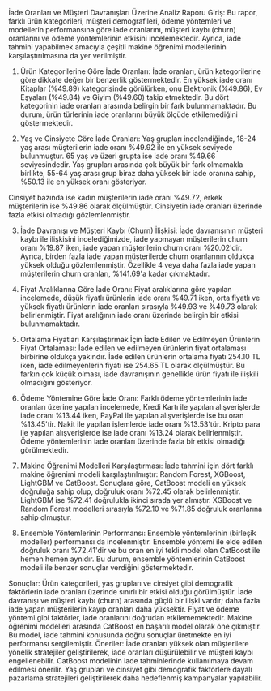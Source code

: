 İade Oranları ve Müşteri Davranışları Üzerine Analiz Raporu
Giriş:
Bu rapor, farklı ürün kategorileri, müşteri demografileri, ödeme yöntemleri ve modellerin performansına göre iade oranlarını, müşteri kaybı (churn) oranlarını ve ödeme yöntemlerinin etkisini incelemektedir. Ayrıca, iade tahmini yapabilmek amacıyla çeşitli makine öğrenimi modellerinin karşılaştırılmasına da yer verilmiştir.

1. Ürün Kategorilerine Göre İade Oranları:
İade oranları, ürün kategorilerine göre dikkate değer bir benzerlik göstermektedir. En yüksek iade oranı Kitaplar (%49.89) kategorisinde görülürken, onu Elektronik (%49.86), Ev Eşyaları (%49.84) ve Giyim (%49.60) takip etmektedir. Bu dört kategorinin iade oranları arasında belirgin bir fark bulunmamaktadır. Bu durum, ürün türlerinin iade oranlarını büyük ölçüde etkilemediğini göstermektedir.

2. Yaş ve Cinsiyete Göre İade Oranları:
Yaş grupları incelendiğinde, 18-24 yaş arası müşterilerin iade oranı %49.92 ile en yüksek seviyede bulunmuştur. 65 yaş ve üzeri grupta ise iade oranı %49.66 seviyesindedir. Yaş grupları arasında çok büyük bir fark olmamakla birlikte, 55-64 yaş arası grup biraz daha yüksek bir iade oranına sahip, %50.13 ile en yüksek oranı gösteriyor.

Cinsiyet bazında ise kadın müşterilerin iade oranı %49.72, erkek müşterilerin ise %49.86 olarak ölçülmüştür. Cinsiyetin iade oranları üzerinde fazla etkisi olmadığı gözlemlenmiştir.

3. İade Davranışı ve Müşteri Kaybı (Churn) İlişkisi:
İade davranışının müşteri kaybı ile ilişkisini incelediğimizde, iade yapmayan müşterilerin churn oranı %19.87 iken, iade yapan müşterilerin churn oranı %20.02'dir. Ayrıca, birden fazla iade yapan müşterilerde churn oranlarının oldukça yüksek olduğu gözlemlenmiştir. Özellikle 4 veya daha fazla iade yapan müşterilerin churn oranları, %141.69'a kadar çıkmaktadır.

4. Fiyat Aralıklarına Göre İade Oranı:
Fiyat aralıklarına göre yapılan incelemede, düşük fiyatlı ürünlerin iade oranı %49.71 iken, orta fiyatlı ve yüksek fiyatlı ürünlerin iade oranları sırasıyla %49.93 ve %49.73 olarak belirlenmiştir. Fiyat aralığının iade oranı üzerinde belirgin bir etkisi bulunmamaktadır.

5. Ortalama Fiyatları Karşılaştırmak İçin İade Edilen ve Edilmeyen Ürünlerin Fiyat Ortalaması:
İade edilen ve edilmeyen ürünlerin fiyat ortalaması birbirine oldukça yakındır. İade edilen ürünlerin ortalama fiyatı 254.10 TL iken, iade edilmeyenlerin fiyatı ise 254.65 TL olarak ölçülmüştür. Bu farkın çok küçük olması, iade davranışının genellikle ürün fiyatı ile ilişkili olmadığını gösteriyor.

6. Ödeme Yöntemine Göre İade Oranı:
Farklı ödeme yöntemlerinin iade oranları üzerine yapılan incelemede, Kredi Kartı ile yapılan alışverişlerde iade oranı %13.44 iken, PayPal ile yapılan alışverişlerde ise bu oran %13.45'tir. Nakit ile yapılan işlemlerde iade oranı %13.53'tür. Kripto para ile yapılan alışverişlerde ise iade oranı %13.24 olarak belirlenmiştir. Ödeme yöntemlerinin iade oranları üzerinde fazla bir etkisi olmadığı görülmektedir.

7. Makine Öğrenimi Modelleri Karşılaştırması:
İade tahmini için dört farklı makine öğrenimi modeli karşılaştırılmıştır: Random Forest, XGBoost, LightGBM ve CatBoost. Sonuçlara göre, CatBoost modeli en yüksek doğruluğa sahip olup, doğruluk oranı %72.45 olarak belirlenmiştir. LightGBM ise %72.41 doğrulukla ikinci sırada yer almıştır. XGBoost ve Random Forest modelleri sırasıyla %72.10 ve %71.85 doğruluk oranlarına sahip olmuştur.

8. Ensemble Yöntemlerinin Performansı:
Ensemble yöntemlerinin (birleşik modeller) performansı da incelenmiştir. Ensemble yöntemi ile elde edilen doğruluk oranı %72.41'dir ve bu oran en iyi tekli model olan CatBoost ile hemen hemen aynıdır. Bu durum, ensemble yöntemlerinin CatBoost modeli ile benzer sonuçlar verdiğini göstermektedir.

Sonuçlar:
Ürün kategorileri, yaş grupları ve cinsiyet gibi demografik faktörlerin iade oranları üzerinde sınırlı bir etkisi olduğu görülmüştür.
İade davranışı ve müşteri kaybı (churn) arasında güçlü bir ilişki vardır; daha fazla iade yapan müşterilerin kayıp oranları daha yüksektir.
Fiyat ve ödeme yöntemi gibi faktörler, iade oranlarını doğrudan etkilememektedir.
Makine öğrenimi modelleri arasında CatBoost en başarılı model olarak öne çıkmıştır. Bu model, iade tahmini konusunda doğru sonuçlar üretmekte en iyi performansı sergilemiştir.
Öneriler:
İade oranları yüksek olan müşterilere yönelik stratejiler geliştirilerek, iade oranları düşürülebilir ve müşteri kaybı engellenebilir.
CatBoost modelinin iade tahminlerinde kullanılmaya devam edilmesi önerilir.
Yaş grupları ve cinsiyet gibi demografik faktörlere dayalı pazarlama stratejileri geliştirilerek daha hedeflenmiş kampanyalar yapılabilir.
